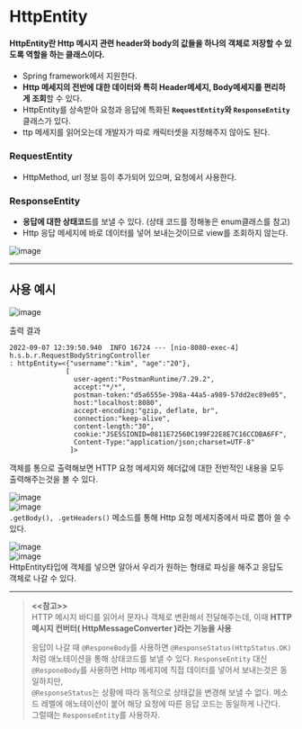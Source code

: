 # HttpEntity

#### HttpEntity란 Http 메시지 관련 header와 body의 값들을 하나의 객체로 저장할 수 있도록 역할을 하는 클래스이다.   
* Spring framework에서 지원한다.   
* **Http 메세지의 전반에 대한 데이터와 특히 Header메세지, Body메세지를 편리하게 조회**할 수 있다.   
* HttpEntity를 상속받아 요청과 응답에 특화된 **`RequestEntity`와 `ResponseEntity`** 클래스가 있다.
* ttp 메세지를 읽어오는데 개발자가 따로 캐릭터셋을 지정해주지 않아도 된다. 


### RequestEntity
* HttpMethod, url 정보 등이 추가되어 있으며, 요청에서 사용한다.  
### ResponseEntity
* **응답에 대한 상태코드**를 보낼 수 있다. (상태 코드를 정해놓은 enum클래스를 참고)
* Http 응답 메세지에 바로 데이터를 넣어 보내는것이므로 view를 조회하지 않는다.   

![image](https://user-images.githubusercontent.com/108853290/188786671-98099d86-da11-4e90-8cff-30440ae325d8.png)   

-------------------------------------------------------------  
## 사용 예시

![image](https://user-images.githubusercontent.com/108853290/188784235-6020b34d-41af-459d-9fbd-c61b17a66735.png)    

출력 결과   

```
2022-09-07 12:39:50.940  INFO 16724 --- [nio-8080-exec-4] h.s.b.r.RequestBodyStringController      
: httpEntity=<{"username":"kim", "age":"20"},
              [
                user-agent:"PostmanRuntime/7.29.2",   
                accept:"*/*",   
                postman-token:"d5a6555e-398a-44a5-a989-57dd2ec89e05",
                host:"localhost:8080",
                accept-encoding:"gzip, deflate, br",
                connection:"keep-alive",
                content-length:"30",
                cookie:"JSESSIONID=0811E72560C199F22E8E7C16CCDBA6FF",
                Content-Type:"application/json;charset=UTF-8"
               ]>
```
객체를 통으로 출력해보면 HTTP 요청 메세지와 헤더값에 대한 전반적인 내용을 모두 출력해주는것을 볼 수 있다.   
  
![image](https://user-images.githubusercontent.com/108853290/188784482-d709954b-4e7f-41bc-99b7-bed95501fb0e.png)   
![image](https://user-images.githubusercontent.com/108853290/188784563-7a229c91-ebb4-4d15-8bc5-05d8acd79597.png)   
`.getBody(), .getHeaders()` 메소드를 통해 Http 요청 메세지중에서 따로 뽑아 쓸 수 있다.     


![image](https://user-images.githubusercontent.com/108853290/188785805-df6c7ea6-7eb7-4ac4-9534-fc4c8e2abc89.png)       
![image](https://user-images.githubusercontent.com/108853290/188785979-f7c7d107-ce13-4e25-8062-407e730dcd18.png)   
HttpEntity타입에 객체를 넣으면 알아서 우리가 원하는 형태로 파싱을 해주고 응답도 객체로 나갈 수 있다.     

---------------------------------------------------

> **<<참고>>**  
> HTTP 메시지 바디를 읽어서 문자나 객체로 변환해서 전달해주는데, 이때 **HTTP 메시지 컨버터( HttpMessageConverter )라는 기능을 사용**   
> 
> 응답이 나갈 때 `@ResponeBody`를 사용하면 `@ResponseStatus(HttpStatus.OK)`처럼 애노테이션을 통해 상태코드를 보낼 수 있다. 
> `ResponseEntity` 대신 `@ResponeBody`를 사용하면 Http 메세지에 직접 데이터를 넣어서 보내는것은 동일하지만,    
>  `@ResponseStatus`는 상황에 따라 동적으로 상태값을 변경해 보낼 수 없다. 메소드 레벨에 애노테이션이 붙어 해당 요청에 따른 응답 코드는 동일하게 나간다.   
> 그럴때는 `ResponseEntity`를 사용하자.
